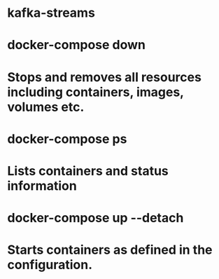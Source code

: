 # kafka-streams

# docker-compose down

# Stops and removes all resources including containers, images, volumes etc.

# docker-compose ps

# Lists containers and status information

# docker-compose up --detach

# Starts containers as defined in the configuration.